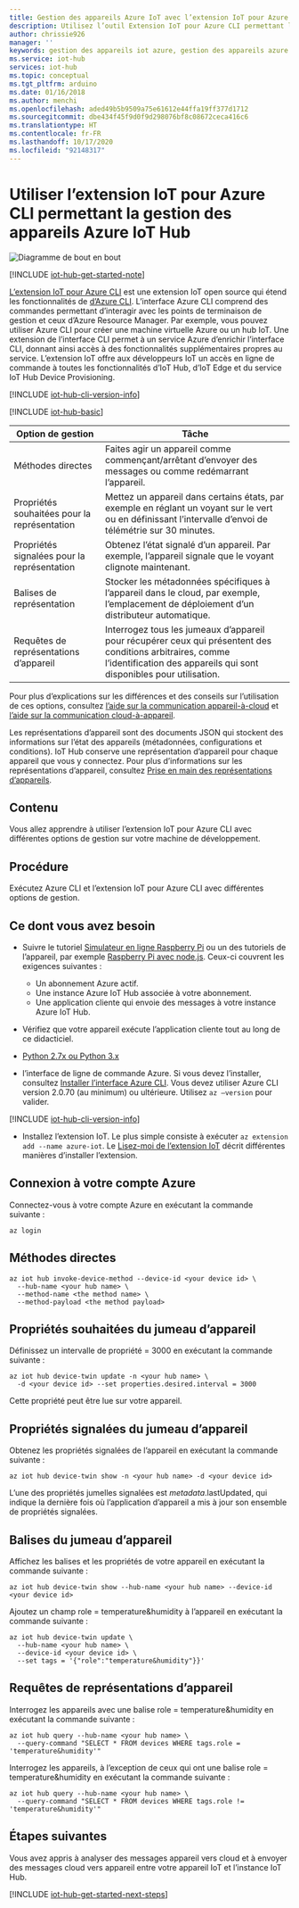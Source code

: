 ```yaml
---
title: Gestion des appareils Azure IoT avec l’extension IoT pour Azure CLI | Microsoft Docs
description: Utilisez l’outil Extension IoT pour Azure CLI permettant la gestion des appareils Azure IoT Hub, avec les méthodes Direct et les options de gestion des propriétés souhaitées du jumeau.
author: chrissie926
manager: ''
keywords: gestion des appareils iot azure, gestion des appareils azure iot hub, gestion des appareils iot, gestion des appareils iot hub
ms.service: iot-hub
services: iot-hub
ms.topic: conceptual
ms.tgt_pltfrm: arduino
ms.date: 01/16/2018
ms.author: menchi
ms.openlocfilehash: aded49b5b9509a75e61612e44ffa19ff377d1712
ms.sourcegitcommit: dbe434f45f9d0f9d298076bf8c08672ceca416c6
ms.translationtype: HT
ms.contentlocale: fr-FR
ms.lasthandoff: 10/17/2020
ms.locfileid: "92148317"
---
```

# <a name="use-the-iot-extension-for-azure-cli-for-azure-iot-hub-device-management"></a>Utiliser l’extension IoT pour Azure CLI permettant la gestion des appareils Azure IoT Hub

![Diagramme de bout en bout](media/iot-hub-get-started-e2e-diagram/2.png)

[!INCLUDE [iot-hub-get-started-note](../../includes/iot-hub-get-started-note.md)]

[L’extension IoT pour Azure CLI](https://github.com/Azure/azure-iot-cli-extension) est une extension IoT open source qui étend les fonctionnalités de [d’Azure CLI](/cli/azure/overview?view=azure-cli-latest). L’interface Azure CLI comprend des commandes permettant d’interagir avec les points de terminaison de gestion et ceux d’Azure Resource Manager. Par exemple, vous pouvez utiliser Azure CLI pour créer une machine virtuelle Azure ou un hub IoT. Une extension de l’interface CLI permet à un service Azure d’enrichir l’interface CLI, donnant ainsi accès à des fonctionnalités supplémentaires propres au service. L’extension IoT offre aux développeurs IoT un accès en ligne de commande à toutes les fonctionnalités d’IoT Hub, d’IoT Edge et du service IoT Hub Device Provisioning.

[!INCLUDE [iot-hub-cli-version-info](../../includes/iot-hub-cli-version-info.md)]

[!INCLUDE [iot-hub-basic](../../includes/iot-hub-basic-whole.md)]

| Option de gestion          | Tâche  |
|----------------------------|-----------|
| Méthodes directes             | Faites agir un appareil comme commençant/arrêtant d’envoyer des messages ou comme redémarrant l’appareil.                                        |
| Propriétés souhaitées pour la représentation    | Mettez un appareil dans certains états, par exemple en réglant un voyant sur le vert ou en définissant l’intervalle d’envoi de télémétrie sur 30 minutes.         |
| Propriétés signalées pour la représentation   | Obtenez l’état signalé d’un appareil. Par exemple, l’appareil signale que le voyant clignote maintenant.                                    |
| Balises de représentation                  | Stocker les métadonnées spécifiques à l’appareil dans le cloud, par exemple, l’emplacement de déploiement d’un distributeur automatique.                         |
| Requêtes de représentations d’appareil        | Interrogez tous les jumeaux d’appareil pour récupérer ceux qui présentent des conditions arbitraires, comme l’identification des appareils qui sont disponibles pour utilisation. |

Pour plus d’explications sur les différences et des conseils sur l’utilisation de ces options, consultez [l’aide sur la communication appareil-à-cloud](iot-hub-devguide-d2c-guidance.md) et [l’aide sur la communication cloud-à-appareil](iot-hub-devguide-c2d-guidance.md).

Les représentations d’appareil sont des documents JSON qui stockent des informations sur l’état des appareils (métadonnées, configurations et conditions). IoT Hub conserve une représentation d’appareil pour chaque appareil que vous y connectez. Pour plus d’informations sur les représentations d’appareil, consultez [Prise en main des représentations d’appareils](iot-hub-node-node-twin-getstarted.md).

## <a name="what-you-learn"></a>Contenu

Vous allez apprendre à utiliser l’extension IoT pour Azure CLI avec différentes options de gestion sur votre machine de développement.

## <a name="what-you-do"></a>Procédure

Exécutez Azure CLI et l’extension IoT pour Azure CLI avec différentes options de gestion.

## <a name="what-you-need"></a>Ce dont vous avez besoin

* Suivre le tutoriel [Simulateur en ligne Raspberry Pi](iot-hub-raspberry-pi-web-simulator-get-started.md) ou un des tutoriels de l’appareil, par exemple [Raspberry Pi avec node.js](iot-hub-raspberry-pi-kit-node-get-started.md). Ceux-ci couvrent les exigences suivantes :

  - Un abonnement Azure actif.
  - Une instance Azure IoT Hub associée à votre abonnement.
  - Une application cliente qui envoie des messages à votre instance Azure IoT Hub.

* Vérifiez que votre appareil exécute l’application cliente tout au long de ce didacticiel.

* [Python 2.7x ou Python 3.x](https://www.python.org/downloads/)

* l’interface de ligne de commande Azure. Si vous devez l’installer, consultez [Installer l’interface Azure CLI](/cli/azure/install-azure-cli?view=azure-cli-latest). Vous devez utiliser Azure CLI version 2.0.70 (au minimum) ou ultérieure. Utilisez `az –version` pour valider.

[!INCLUDE [iot-hub-cli-version-info](../../includes/iot-hub-cli-version-info.md)]

* Installez l’extension IoT. Le plus simple consiste à exécuter `az extension add --name azure-iot`. Le [Lisez-moi de l’extension IoT](https://github.com/Azure/azure-iot-cli-extension/blob/master/README.md) décrit différentes manières d’installer l’extension.

## <a name="sign-in-to-your-azure-account"></a>Connexion à votre compte Azure

Connectez-vous à votre compte Azure en exécutant la commande suivante :

```azurecli
az login
```

## <a name="direct-methods"></a>Méthodes directes

```azurecli
az iot hub invoke-device-method --device-id <your device id> \
  --hub-name <your hub name> \
  --method-name <the method name> \
  --method-payload <the method payload>
```

## <a name="device-twin-desired-properties"></a>Propriétés souhaitées du jumeau d’appareil

Définissez un intervalle de propriété = 3000 en exécutant la commande suivante :

```azurecli
az iot hub device-twin update -n <your hub name> \
  -d <your device id> --set properties.desired.interval = 3000
```

Cette propriété peut être lue sur votre appareil.

## <a name="device-twin-reported-properties"></a>Propriétés signalées du jumeau d’appareil

Obtenez les propriétés signalées de l’appareil en exécutant la commande suivante :

```azurecli
az iot hub device-twin show -n <your hub name> -d <your device id>
```

L’une des propriétés jumelles signalées est $metadata.$lastUpdated, qui indique la dernière fois où l’application d’appareil a mis à jour son ensemble de propriétés signalées.

## <a name="device-twin-tags"></a>Balises du jumeau d’appareil

Affichez les balises et les propriétés de votre appareil en exécutant la commande suivante :

```azurecli
az iot hub device-twin show --hub-name <your hub name> --device-id <your device id>
```

Ajoutez un champ role = temperature&humidity à l’appareil en exécutant la commande suivante :

```azurecli
az iot hub device-twin update \
  --hub-name <your hub name> \
  --device-id <your device id> \
  --set tags = '{"role":"temperature&humidity"}}'
```

## <a name="device-twin-queries"></a>Requêtes de représentations d’appareil

Interrogez les appareils avec une balise role = temperature&humidity en exécutant la commande suivante :

```azurecli
az iot hub query --hub-name <your hub name> \
  --query-command "SELECT * FROM devices WHERE tags.role = 'temperature&humidity'"
```

Interrogez les appareils, à l’exception de ceux qui ont une balise role = temperature&humidity en exécutant la commande suivante :

```azurecli
az iot hub query --hub-name <your hub name> \
  --query-command "SELECT * FROM devices WHERE tags.role != 'temperature&humidity'"
```

## <a name="next-steps"></a>Étapes suivantes

Vous avez appris à analyser des messages appareil vers cloud et à envoyer des messages cloud vers appareil entre votre appareil IoT et l’instance IoT Hub.

[!INCLUDE [iot-hub-get-started-next-steps](../../includes/iot-hub-get-started-next-steps.md)]